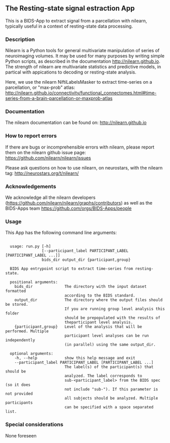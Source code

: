 ## The Resting-state signal estraction App

This is a BIDS-App to extract signal from a parcellation with nilearn,
typically useful in a context of resting-state data processing.

### Description

Nilearn is a Python tools for general multivariate manipulation of series
of neuroimaging volumes. It may be used for many purposes by writing
simple Python scripts, as described in the documentation
http://nilearn.github.io. The strength of nilearn are multivariate
statistics and predictive models, in partical with appications to
decoding or resting-state analysis.

Here, we use the nilearn NiftiLabelsMasker to extract time-series on a
parcellation, or "max-prob" atlas:
http://nilearn.github.io/connectivity/functional_connectomes.html#time-series-from-a-brain-parcellation-or-maxprob-atlas

### Documentation

The nilearn documentation can be found on:
http://nilearn.github.io

### How to report errors

If there are bugs or incomprehensible errors with nilearn, please report
them on the nilearn github issue page:
https://github.com/nilearn/nilearn/issues

Please ask questions on how to use nilearn, on neurostars, with the
nilearn tag:
http://neurostars.org/t/nilearn/


### Acknowledgements

We acknowledge all the nilearn developers
(https://github.com/nilearn/nilearn/graphs/contributors)
as well as the BIDS-Apps team
https://github.com/orgs/BIDS-Apps/people



### Usage
This App has the following command line arguments:

```

  usage: run.py [-h]
                [--participant_label PARTICIPANT_LABEL [PARTICIPANT_LABEL ...]]
                bids_dir output_dir {participant,group}

  BIDS App entrypoint script to extract time-series from resting-state.

  positional arguments:
    bids_dir              The directory with the input dataset formatted
                          according to the BIDS standard.
    output_dir            The directory where the output files should be stored.
                          If you are running group level analysis this folder
                          should be prepopulated with the results of
                          theparticipant level analysis.
    {participant,group}   Level of the analysis that will be performed. Multiple
                          participant level analyses can be run independently
                          (in parallel) using the same output_dir.

  optional arguments:
    -h, --help            show this help message and exit
    --participant_label PARTICIPANT_LABEL [PARTICIPANT_LABEL ...]
                          The label(s) of the participant(s) that should be
                          analyzed. The label corresponds to
                          sub-<participant_label> from the BIDS spec (so it does
                          not include "sub-"). If this parameter is not provided
                          all subjects should be analyzed. Multiple participants
                          can be specified with a space separated list.

```


### Special considerations
None foreseen

